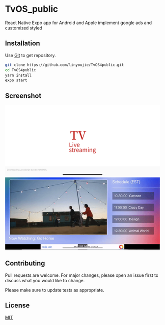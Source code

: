 # TvOS_public
 
React Native Expo app for Android and Apple
implement google ads and customized styled 

## Installation
Use [Git](https://github.com/linyoujie/TvOS4public.git) to get repository.

```bash
git clone https://github.com/linyoujie/TvOS4public.git
cd TvOS4public
yarn install
expo start
```

## Screenshot

<img src= "assets/LoadingScreen.png" width = "600">
<img src= "assets/App.gif" width = "600">

## Contributing
Pull requests are welcome. For major changes, please open an issue first to discuss what you would like to change.

Please make sure to update tests as appropriate.

## License
[MIT](https://choosealicense.com/licenses/mit/)
